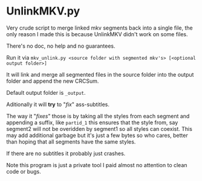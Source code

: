 # UnlinkMKV.py


Very crude script to merge linked mkv segments back into a single file,
the only reason I made this is because UnlinkMKV didn't work on some files.

There's no doc, no help and no guarantees.

Run it via `mkv_unlink.py <source folder with segmented mkv's> [<optional output folder>]`

It will link and merge all segmented files in the source folder into the output folder and append the new CRCSum.

Default output folder is `_output`.

Aditionally it will **try** to "*fix*" ass-subtitles.

The way it "*fixes*" those is by taking all the styles from each segment and appending a suffix, like `partid_1`
this ensures that the style from, say segment2 will not be overidden by segment1 so all styles can coexist.
This may add additional garbage but it's just a few bytes so who cares, better than hoping that all segments have the same styles.

If there are no subtitles it probably just crashes.


Note this program is just a private tool I paid almost no attention to clean code or bugs.

